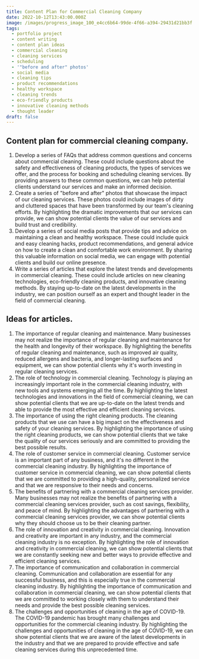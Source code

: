 ```yaml
---
title: Content Plan for Commercial Cleaning Company
date: 2022-10-12T13:43:00.000Z
image: /images/progress_image_100_e4cc6b64-99de-4f66-a394-29431d21bb3f.jpg
tags:
  - portfolio project
  - content writing
  - content plan ideas
  - commercial cleaning
  - cleaning services
  - scheduling
  - '"before and after" photos'
  - social media
  - cleaning tips
  - product recommendations
  - healthy workspace
  - cleaning trends
  - eco-friendly products
  - innovative cleaning methods
  - thought leader
draft: false
---
```

## Content plan for commercial cleaning company.

1. Develop a series of FAQs that address common questions and concerns about commercial cleaning. These could include questions about the safety and effectiveness of cleaning products, the types of services we offer, and the process for booking and scheduling cleaning services. By providing answers to these common questions, we can help potential clients understand our services and make an informed decision.
2. Create a series of "before and after" photos that showcase the impact of our cleaning services. These photos could include images of dirty and cluttered spaces that have been transformed by our team's cleaning efforts. By highlighting the dramatic improvements that our services can provide, we can show potential clients the value of our services and build trust and credibility.
3. Develop a series of social media posts that provide tips and advice on maintaining a clean and healthy workspace. These could include quick and easy cleaning hacks, product recommendations, and general advice on how to create a clean and comfortable work environment. By sharing this valuable information on social media, we can engage with potential clients and build our online presence.
4. Write a series of articles that explore the latest trends and developments in commercial cleaning. These could include articles on new cleaning technologies, eco-friendly cleaning products, and innovative cleaning methods. By staying up-to-date on the latest developments in the industry, we can position ourself as an expert and thought leader in the field of commercial cleaning.

## Ideas for articles.

1. The importance of regular cleaning and maintenance. Many businesses may not realize the importance of regular cleaning and maintenance for the health and longevity of their workspace. By highlighting the benefits of regular cleaning and maintenance, such as improved air quality, reduced allergens and bacteria, and longer-lasting surfaces and equipment, we can show potential clients why it's worth investing in regular cleaning services.
2. The role of technology in commercial cleaning. Technology is playing an increasingly important role in the commercial cleaning industry, with new tools and systems emerging all the time. By highlighting the latest technologies and innovations in the field of commercial cleaning, we can show potential clients that we are up-to-date on the latest trends and able to provide the most effective and efficient cleaning services.
3. The importance of using the right cleaning products. The cleaning products that we use can have a big impact on the effectiveness and safety of your cleaning services. By highlighting the importance of using the right cleaning products, we can show potential clients that we take the quality of our services seriously and are committed to providing the best possible results.
4. The role of customer service in commercial cleaning. Customer service is an important part of any business, and it's no different in the commercial cleaning industry. By highlighting the importance of customer service in commercial cleaning, we can show potential clients that we are committed to providing a high-quality, personalized service and that we are responsive to their needs and concerns.
5. The benefits of partnering with a commercial cleaning services provider. Many businesses may not realize the benefits of partnering with a commercial cleaning services provider, such as cost savings, flexibility, and peace of mind. By highlighting the advantages of partnering with a commercial cleaning services provider, we can show potential clients why they should choose us to be their cleaning partner.
6. The role of innovation and creativity in commercial cleaning. Innovation and creativity are important in any industry, and the commercial cleaning industry is no exception. By highlighting the role of innovation and creativity in commercial cleaning, we can show potential clients that we are constantly seeking new and better ways to provide effective and efficient cleaning services.
7. The importance of communication and collaboration in commercial cleaning. Communication and collaboration are essential for any successful business, and this is especially true in the commercial cleaning industry. By highlighting the importance of communication and collaboration in commercial cleaning, we can show potential clients that we are committed to working closely with them to understand their needs and provide the best possible cleaning services.
8. The challenges and opportunities of cleaning in the age of COVID-19. The COVID-19 pandemic has brought many challenges and opportunities for the commercial cleaning industry. By highlighting the challenges and opportunities of cleaning in the age of COVID-19, we can show potential clients that we are aware of the latest developments in the industry and that we are prepared to provide effective and safe cleaning services during this unprecedented time.
